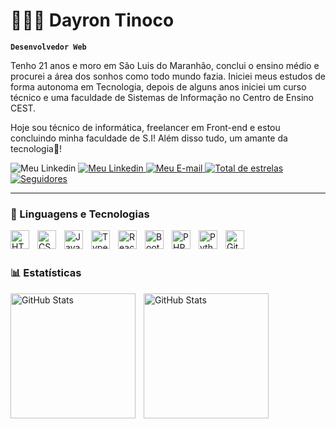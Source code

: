 # 👩🏻‍💻 Dayron Tinoco

**`Desenvolvedor Web`**

Tenho 21 anos e moro em São Luis do Maranhão, conclui o ensino médio e procurei a área dos sonhos como todo mundo fazia. Iniciei meus estudos de forma autonoma em Tecnologia, depois de alguns anos iniciei um curso técnico e uma faculdade de Sistemas de Informação no Centro de Ensino CEST.

Hoje sou técnico de informática, freelancer em Front-end e estou concluindo minha faculdade de S.I! Além disso tudo, um amante da tecnologia🙈!

<p align="left">   
    <a src="https://discord.com/channels/@Dayrozin🔥" target="_blank">
        <img 
            alt="Meu Linkedin" 
            title="Me siga no linkedin" 
            src="https://img.shields.io/static/v1?message=Discord&logo=discord&label=&color=7289DA&logoColor=white&labelColor=&style=for-the-badge"
        />
    </a>
    <a href="https://www.linkedin.com/in/bruno-dayron-510028240/" target="_blank">
        <img 
            alt="Meu Linkedin" 
            title="Me siga no linkedin" 
            src="https://img.shields.io/static/v1?message=LinkedIn&logo=linkedin&label=&color=0077B5&logoColor=black&labelColor=&style=for-the-badge"
        />
    </a>
    <a href="https://gmail.com/brunodayron8@gmail.com">
        <img 
            alt="Meu E-mail" 
            title="Me mande uma mensagem" 
            src="https://img.shields.io/static/v1?message=email&logo=gmail&label=&color=D14836&logoColor=white&labelColor=&style=for-the-badge"
        />
    </a>
    <a href="https://github.com/DayronTi?tab=repositories&sort=stargazers">
        <img 
            alt="Total de estrelas" 
            title="Total de estrelas GitHub" 
            src="https://custom-icon-badges.demolab.com/github/stars/DayronTi?color=55960c&style=for-the-badge&labelColor=488207&logo=star&label=estrelas"
        />
    </a>
    <a href="https://github.com/DayronTi?tab=followers">
        <img 
            alt="Seguidores" 
            title="Me siga no GitHub" 
            src="https://custom-icon-badges.demolab.com/github/followers/DayronTi?color=236ad3&labelColor=1155ba&style=for-the-badge&logo=github&label=Seguidores&logoColor=white"
        />
    </a>
</p>

---

### 🤖 Linguagens e Tecnologias

<img 
    align="left" 
    alt="HTML"
    title="HTML" 
    width="30px" 
    style="padding-right: 10px;" 
    src="https://cdn.jsdelivr.net/gh/devicons/devicon@latest/icons/html5/html5-original.svg" 
/>
<img 
    align="left" 
    alt="CSS" 
    title="CSS"
    width="30px" 
    style="padding-right: 10px;" 
    src="https://cdn.jsdelivr.net/gh/devicons/devicon@latest/icons/css3/css3-original.svg" 
/>
<img 
    align="left" 
    alt="JavaScript" 
    title="JavaScript"
    width="30px" 
    style="padding-right: 10px;" 
    src="https://cdn.jsdelivr.net/gh/devicons/devicon@latest/icons/javascript/javascript-original.svg" 
/>
<img 
    align="left" 
    alt="TypeScript"
    title="TypeScript" 
    width="30px" 
    style="padding-right: 10px;" 
    src="https://cdn.jsdelivr.net/gh/devicons/devicon@latest/icons/typescript/typescript-original.svg" 
/>
<img 
    align="left" 
    alt="React"
    title="React" 
    width="30px" 
    style="padding-right: 10px;" 
    src="https://cdn.jsdelivr.net/gh/devicons/devicon@latest/icons/react/react-original.svg" 
/>
<img 
    align="left" 
    alt="Bootstrap"
    title="Bootstrap" 
    width="30px" 
    style="padding-right: 10px;" 
    src="https://cdn.jsdelivr.net/gh/devicons/devicon@latest/icons/bootstrap/bootstrap-original.svg" 
/>
<img 
    align="left" 
    alt="PHP" 
    title="PHP"
    width="30px" 
    style="padding-right: 10px;" 
    src="https://cdn.jsdelivr.net/gh/devicons/devicon@latest/icons/php/php-original.svg" 
/>
<img 
    align="left" 
    alt="Python" 
    title="Python"
    width="30px" 
    style="padding-right: 10px;" 
    src="https://cdn.jsdelivr.net/gh/devicons/devicon@latest/icons/python/python-original.svg" 
/>
<img 
    align="left" 
    alt="Git" 
    title="Git"
    width="30px" 
    style="padding-right: 10px;" 
    src="https://cdn.jsdelivr.net/gh/devicons/devicon@latest/icons/git/git-original.svg" 
/>

<br/>
<br/>

### 📊 Estatísticas

<p>
  <img 
    align="left" 
    alt="GitHub Stats" 
    height="200" 
    style="padding-right: 10px;" 
    src="https://github-readme-stats.vercel.app/api?username=DayronTi&show_icons=true&theme=tokyonight&include_all_commits=true&locale=pt-br" 
  />

<img 
    align="left" 
    alt="GitHub Stats" 
    height="200" 
    src="https://github-readme-stats.vercel.app/api/top-langs/?username=DayronTi&theme=tokyonight&layout=compact&custom_title=Tecnologias&langs_count=5" 
/>

</p>
